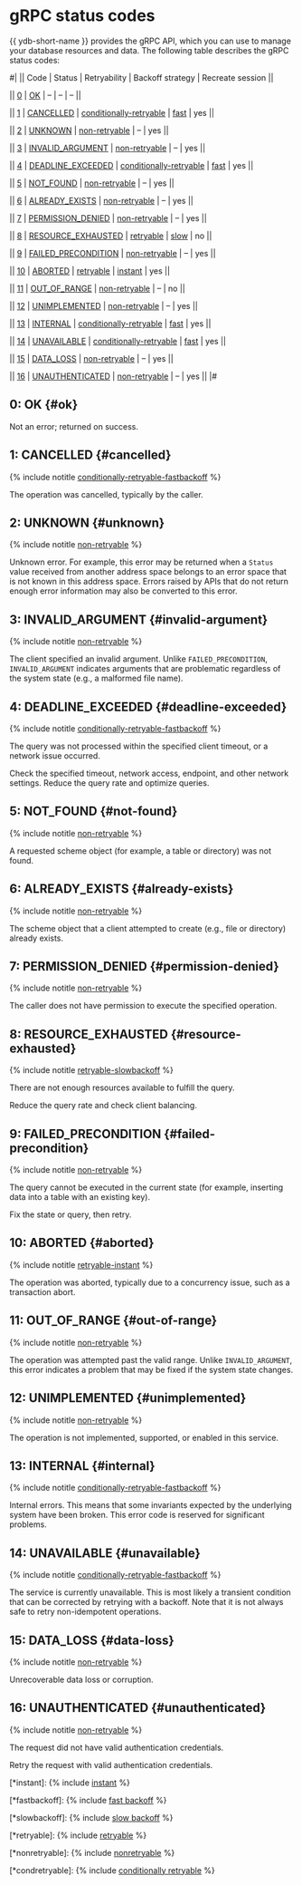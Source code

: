 # gRPC status codes

{{ ydb-short-name }}  provides the gRPC API, which you can use to manage your database resources and data. The following table describes the gRPC status codes:

#|
||
Code
|
Status
|
Retryability
|
Backoff strategy
|
Recreate session
||

||
[0](#ok)
|
[OK](#ok)
|
–
|
–
|
–
||

||
[1](#cancelled)
|
[CANCELLED](#cancelled)
|
[conditionally-retryable](*condretryable)
|
[fast](*fastbackoff)
|
yes
||

||
[2](#unknown)
|
[UNKNOWN](#unknown)
|
[non-retryable](*nonretryable)
|
–
|
yes
||

||
[3](#invalid-argument)
|
[INVALID_ARGUMENT](#invalid-argument)
|
[non-retryable](*nonretryable)
|
–
|
yes
||

||
[4](#deadline-exceeded)
|
[DEADLINE_EXCEEDED](#deadline-exceeded)
|
[conditionally-retryable](*condretryable)
|
[fast](*fastbackoff)
|
yes
||

||
[5](#not-found)
|
[NOT_FOUND](#not-found)
|
[non-retryable](*nonretryable)
|
–
|
yes
||

||
[6](#already-exists)
|
[ALREADY_EXISTS](#already-exists)
|
[non-retryable](*nonretryable)
|
–
|
yes
||

||
[7](#permission-denied)
|
[PERMISSION_DENIED](#permission-denied)
|
[non-retryable](*nonretryable)
|
–
|
yes
||

||
[8](#resource-exhausted)
|
[RESOURCE_EXHAUSTED](#resource-exhausted)
|
[retryable](*retryable)
|
[slow](*slowbackoff)
|
no
||

||
[9](#failed-precondition)
|
[FAILED_PRECONDITION](#failed-precondition)
|
[non-retryable](*nonretryable)
|
–
|
yes
||

||
[10](#aborted)
|
[ABORTED](#aborted)
|
[retryable](*retryable)
|
[instant](*instant)
|
yes
||

||
[11](#out-of-range)
|
[OUT_OF_RANGE](#out-of-range)
|
[non-retryable](*nonretryable)
|
–
|
no
||

||
[12](#unimplemented)
|
[UNIMPLEMENTED](#unimplemented)
|
[non-retryable](*nonretryable)
|
–
|
yes
||

||
[13](#internal)
|
[INTERNAL](#internal)
|
[conditionally-retryable](*condretryable)
|
[fast](*fastbackoff)
|
yes
||

||
[14](#unavailable)
|
[UNAVAILABLE](#unavailable)
|
[conditionally-retryable](*condretryable)
|
[fast](*fastbackoff)
|
yes
||

||
[15](#data-loss)
|
[DATA_LOSS](#data-loss)
|
[non-retryable](*nonretryable)
|
–
|
yes
||

||
[16](#unauthenticated)
|
[UNAUTHENTICATED](#unauthenticated)
|
[non-retryable](*nonretryable)
|
–
|
yes
||
|#

## 0: OK {#ok}

Not an error; returned on success.

<div class="tags_list">

## 1: CANCELLED {#cancelled}

{% include notitle [conditionally-retryable-fastbackoff](./_includes/tags.md#conditionally-retryable-fastbackoff) %}

</div>

The operation was cancelled, typically by the caller.

<div class="tags_list">

## 2: UNKNOWN {#unknown}

{% include notitle [non-retryable](./_includes/tags.md#non-retryable) %}

</div>

Unknown error. For example, this error may be returned when a `Status` value received from another address space belongs to an error space that is not known in this address space. Errors raised by APIs that do not return enough error information may also be converted to this error.

<div class="tags_list">

## 3: INVALID_ARGUMENT {#invalid-argument}

{% include notitle [non-retryable](./_includes/tags.md#non-retryable) %}

</div>

The client specified an invalid argument. Unlike `FAILED_PRECONDITION`, `INVALID_ARGUMENT` indicates arguments that are problematic regardless of the system state (e.g., a malformed file name).

<div class="tags_list">

## 4: DEADLINE_EXCEEDED {#deadline-exceeded}

{% include notitle [conditionally-retryable-fastbackoff](./_includes/tags.md#conditionally-retryable-fastbackoff) %}

</div>

The query was not processed within the specified client timeout, or a network issue occurred.

Check the specified timeout, network access, endpoint, and other network settings. Reduce the query rate and optimize queries.

<div class="tags_list">

## 5: NOT_FOUND {#not-found}

{% include notitle [non-retryable](./_includes/tags.md#non-retryable) %}

</div>

A requested scheme object (for example, a table or directory) was not found.

<div class="tags_list">

## 6: ALREADY_EXISTS {#already-exists}

{% include notitle [non-retryable](./_includes/tags.md#non-retryable) %}

</div>

The scheme object that a client attempted to create (e.g., file or directory) already exists.

<div class="tags_list">

## 7: PERMISSION_DENIED {#permission-denied}

{% include notitle [non-retryable](./_includes/tags.md#non-retryable) %}

</div>

The caller does not have permission to execute the specified operation.

<div class="tags_list">

## 8: RESOURCE_EXHAUSTED {#resource-exhausted}

{% include notitle [retryable-slowbackoff](./_includes/tags.md#retryable-slowbackoff) %}

</div>

There are not enough resources available to fulfill the query.

Reduce the query rate and check client balancing.

<div class="tags_list">

## 9: FAILED_PRECONDITION {#failed-precondition}

{% include notitle [non-retryable](./_includes/tags.md#non-retryable) %}

</div>

The query cannot be executed in the current state (for example, inserting data into a table with an existing key).

Fix the state or query, then retry.

<div class="tags_list">

## 10: ABORTED {#aborted}

{% include notitle [retryable-instant](./_includes/tags.md#retryable) %}

</div>

The operation was aborted, typically due to a concurrency issue, such as a transaction abort.

<div class="tags_list">

## 11: OUT_OF_RANGE {#out-of-range}

{% include notitle [non-retryable](./_includes/tags.md#non-retryable) %}

</div>

The operation was attempted past the valid range. Unlike `INVALID_ARGUMENT`, this error indicates a problem that may be fixed if the system state changes.

<div class="tags_list">

## 12: UNIMPLEMENTED {#unimplemented}

{% include notitle [non-retryable](./_includes/tags.md#non-retryable) %}

</div>

The operation is not implemented, supported, or enabled in this service.

<div class="tags_list">

## 13: INTERNAL {#internal}

{% include notitle [conditionally-retryable-fastbackoff](./_includes/tags.md#conditionally-retryable-fastbackoff) %}

</div>

Internal errors. This means that some invariants expected by the underlying system have been broken. This error code is reserved for significant problems.

<div class="tags_list">

## 14: UNAVAILABLE {#unavailable}

{% include notitle [conditionally-retryable-fastbackoff](./_includes/tags.md#conditionally-retryable-fastbackoff) %}

</div>

The service is currently unavailable. This is most likely a transient condition that can be corrected by retrying with a backoff. Note that it is not always safe to retry non-idempotent operations.

<div class="tags_list">

## 15: DATA_LOSS {#data-loss}

{% include notitle [non-retryable](./_includes/tags.md#non-retryable) %}

</div>

Unrecoverable data loss or corruption.

<div class="tags_list">

## 16: UNAUTHENTICATED {#unauthenticated}

{% include notitle [non-retryable](./_includes/tags.md#non-retryable) %}

</div>

The request did not have valid authentication credentials.

Retry the request with valid authentication credentials.

[*instant]: {% include [instant](./_includes/tooltips/instant.md) %}

[*fastbackoff]: {% include [fast backoff](./_includes/tooltips/fast_backoff.md) %}

[*slowbackoff]: {% include [slow backoff](./_includes/tooltips/slow_backoff.md) %}

[*retryable]: {% include [retryable](./_includes/tooltips/retryable.md) %}

[*nonretryable]: {% include [nonretryable](./_includes/tooltips/nonretryable.md) %}

[*condretryable]: {% include [conditionally retryable](./_includes/tooltips/condretryable.md) %}
